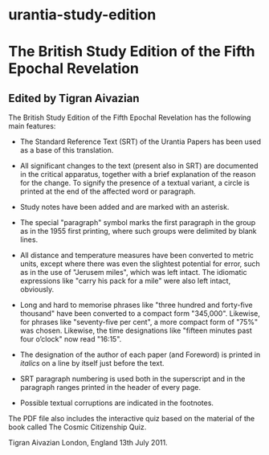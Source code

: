 urantia-study-edition
=====================

# The British Study Edition of the Fifth Epochal Revelation
## Edited by Tigran Aivazian

The British Study Edition of the Fifth Epochal Revelation has the following main features:

* The Standard Reference Text (SRT) of the Urantia Papers has been used as a base of this translation.

* All significant changes to the text (present also in SRT) are documented in the critical apparatus, together with a brief explanation of the reason for the change. To signify the presence of a textual variant, a circle is printed at the end of the affected word or paragraph.

* Study notes have been added and are marked with an asterisk.

* The special "paragraph" symbol marks the first paragraph in the group as in the 1955 first printing, where such groups were delimited by blank lines.

* All distance and temperature measures have been converted to metric units, except where there was even the slightest potential for error, such as in the use of "Jerusem miles", which was left intact. The idiomatic expressions like "carry his pack for a mile" were also left intact, obviously.

* Long and hard to memorise phrases like "three hundred and forty-five thousand" have been converted to a compact form "345,000".
Likewise, for phrases like "seventy-five per cent", a more compact form of "75%" was chosen.
Likewise, the time designations like "fifteen minutes past four o’clock" now read "16:15".

* The designation of the author of each paper (and Foreword) is printed in _italics_ on a line by itself just before the text.

* SRT paragraph numbering is used both in the superscript and in the paragraph ranges printed in the header of every page.

* Possible textual corruptions are indicated in the footnotes.

The PDF file also includes the interactive quiz based on the material of the book called The Cosmic Citizenship Quiz.

Tigran Aivazian
London, England
13th July 2011.
